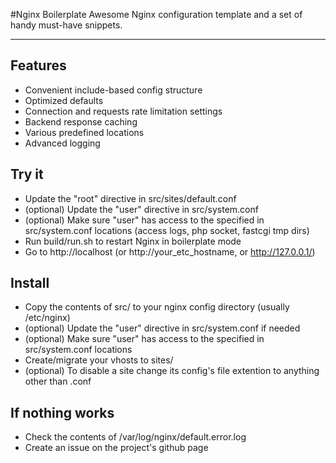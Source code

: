 #Nginx Boilerplate 
Awesome Nginx configuration template and a set of handy must-have snippets.

***
## Features
 * Convenient include-based config structure
 * Optimized defaults
 * Connection and requests rate limitation settings
 * Backend response caching
 * Various predefined locations
 * Advanced logging

## Try it
 * Update the "root" directive in src/sites/default.conf
 * (optional) Update the "user" directive in src/system.conf 
 * (optional) Make sure "user" has access to the specified in src/system.conf locations (access logs, php socket, fastcgi tmp dirs)
 * Run build/run.sh to restart Nginx in boilerplate mode
 * Go to http://localhost (or http://your_etc_hostname, or http://127.0.0.1/)

## Install
 * Copy the contents of src/ to your nginx config directory (usually /etc/nginx)
 * (optional) Update the "user" directive in src/system.conf if needed
 * (optional) Make sure "user" has access to the specified in src/system.conf locations
 * Create/migrate your vhosts to sites/
 * (optional) To disable a site change its config's file extention to anything other than .conf

## If nothing works
 * Check the contents of /var/log/nginx/default.error.log
 * Create an issue on the project's github page